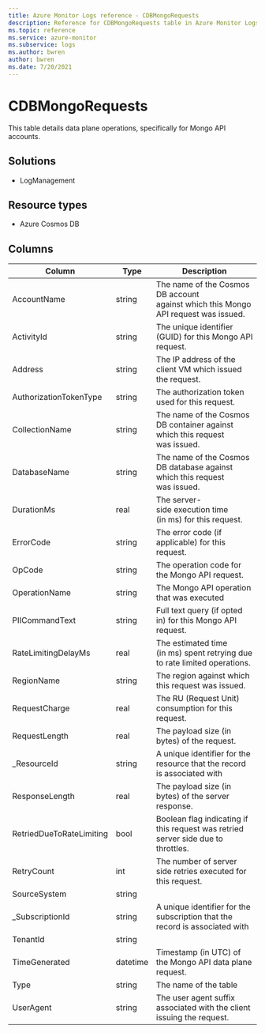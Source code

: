 ```yaml
---
title: Azure Monitor Logs reference - CDBMongoRequests
description: Reference for CDBMongoRequests table in Azure Monitor Logs.
ms.topic: reference
ms.service: azure-monitor
ms.subservice: logs
ms.author: bwren
author: bwren
ms.date: 7/20/2021
---
```


# CDBMongoRequests

 This table details data plane operations, specifically for Mongo API accounts.

## Solutions

- LogManagement
## Resource types

- Azure Cosmos DB




## Columns

|Column|Type|Description|
|---|---|---|
|AccountName|string|The name of the Cosmos DB account against which this Mongo API request was issued.|
|ActivityId|string|The unique identifier (GUID) for this Mongo API request.|
|Address|string|The IP address of the client VM which issued the request.|
|AuthorizationTokenType|string|The authorization token used  for this request.|
|CollectionName|string|The name of the Cosmos DB container against which this request was issued.|
|DatabaseName|string|The name of the Cosmos DB database against which this request was issued.|
|DurationMs|real|The server-side execution time (in ms) for this request.|
|ErrorCode|string|The error code (if applicable) for this request.|
|OpCode|string|The operation code for the Mongo API request.|
|OperationName|string|The Mongo API operation that was executed |
|PIICommandText|string|Full text query (if opted in) for this Mongo API request.|
|RateLimitingDelayMs|real|The estimated time (in ms) spent retrying due to rate limited operations.|
|RegionName|string|The region against which this request was issued.|
|RequestCharge|real|The RU (Request Unit) consumption for this request.|
|RequestLength|real|The payload size (in bytes) of the request.|
|_ResourceId|string|A unique identifier for the resource that the record is associated with|
|ResponseLength|real|The payload size (in bytes) of the server response.|
|RetriedDueToRateLimiting|bool|Boolean flag indicating if this request was retried server side due to throttles.|
|RetryCount|int|The number of server side retries executed for this request.|
|SourceSystem|string||
|_SubscriptionId|string|A unique identifier for the subscription that the record is associated with|
|TenantId|string||
|TimeGenerated|datetime|Timestamp (in UTC) of the Mongo API data plane request.|
|Type|string|The name of the table|
|UserAgent|string|The user agent suffix associated with the client issuing the request.|
